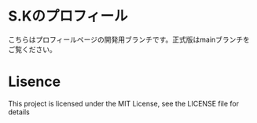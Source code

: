 # S.Kのプロフィール
こちらはプロフィールページの開発用ブランチです。正式版はmainブランチをご覧ください。

# Lisence
This project is licensed under the MIT License, see the LICENSE file for details